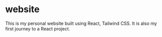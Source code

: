 # website

This is my personal website built using React, Tailwind CSS.
It is also my first journey to a React project.
